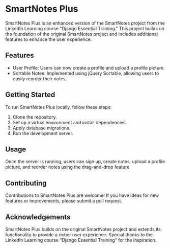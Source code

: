 # SmartNotes Plus
SmartNotes Plus is an enhanced version of the SmartNotes project from the LinkedIn Learning course "Django Essential Training." This project builds on the foundation of the original SmartNotes project and includes additional features to enhance the user experience.

## Features
- User Profile: Users can now create a profile and upload a profile picture.
- Sortable Notes: Implemented using jQuery Sortable, allowing users to easily reorder their notes.

## Getting Started
To run SmartNotes Plus locally, follow these steps:

1. Clone the repository.
2. Set up a virtual environment and install dependencies.
3. Apply database migrations.
4. Run the development server.

## Usage
Once the server is running, users can sign up, create notes, upload a profile picture, and reorder notes using the drag-and-drop feature.

## Contributing
Contributions to SmartNotes Plus are welcome! If you have ideas for new features or improvements, please submit a pull request.

## Acknowledgements
SmartNotes Plus builds on the original SmartNotes project and extends its functionality to provide a richer user experience. Special thanks to the LinkedIn Learning course "Django Essential Training" for the inspiration.